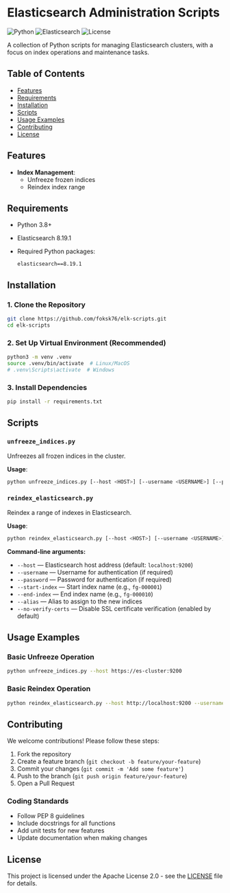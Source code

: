 # Elasticsearch Administration Scripts

![Python](https://img.shields.io/badge/Python-3.8+-blue.svg)
![Elasticsearch](https://img.shields.io/badge/Elasticsearch-8.19.1-orange.svg)
![License](https://img.shields.io/badge/License-Apache_2.0-green.svg)

A collection of Python scripts for managing Elasticsearch clusters, with a focus on index operations and maintenance tasks.

## Table of Contents

- [Features](#features)
- [Requirements](#requirements)
- [Installation](#installation)
- [Scripts](#scripts)
- [Usage Examples](#usage-examples)
- [Contributing](#contributing)
- [License](#license)

## Features

- **Index Management**:
  - Unfreeze frozen indices
  - Reindex index range

## Requirements

- Python 3.8+
- Elasticsearch 8.19.1
- Required Python packages:
  
  ```text
  elasticsearch==8.19.1
  ```

## Installation

### 1. Clone the Repository

```bash
git clone https://github.com/foksk76/elk-scripts.git
cd elk-scripts
```

### 2. Set Up Virtual Environment (Recommended)

```bash
python3 -m venv .venv
source .venv/bin/activate  # Linux/MacOS
# .venv\Scripts\activate  # Windows
```

### 3. Install Dependencies

```bash
pip install -r requirements.txt
```

## Scripts

### `unfreeze_indices.py`

Unfreezes all frozen indices in the cluster.

**Usage**:

```bash
python unfreeze_indices.py [--host <HOST>] [--username <USERNAME>] [--password <PASSWORD>] [--no-verify-certs]
```

### `reindex_elasticsearch.py`

Reindex a range of indexes in Elasticsearch.

**Usage**:

```bash
python reindex_elasticsearch.py [--host <HOST>] [--username <USERNAME>] [--password <PASSWORD>] --start-index <START_INDEX> --end-index <END_INDEX> [--alias ALIAS] [--no-verify-certs]
```

**Command-line arguments:**

- `--host` — Elasticsearch host address (default: `localhost:9200`)
- `--username` — Username for authentication (if required)
- `--password` — Password for authentication (if required)
- `--start-index` — Start index name (e.g., `fg-000001`)
- `--end-index` — End index name (e.g., `fg-000010`)
- `--alias` — Alias to assign to the new indices
- `--no-verify-certs` — Disable SSL certificate verification (enabled by default)

## Usage Examples

### Basic Unfreeze Operation

```bash
python unfreeze_indices.py --host https://es-cluster:9200
```

### Basic Reindex Operation

```bash
python reindex_elasticsearch.py --host http://localhost:9200 --username elastic --password yourpassword --start-index fg-009783 --end-index fg-009789
```

## Contributing

We welcome contributions! Please follow these steps:

1. Fork the repository
2. Create a feature branch (`git checkout -b feature/your-feature`)
3. Commit your changes (`git commit -m 'Add some feature'`)
4. Push to the branch (`git push origin feature/your-feature`)
5. Open a Pull Request

### Coding Standards

- Follow PEP 8 guidelines
- Include docstrings for all functions
- Add unit tests for new features
- Update documentation when making changes

## License

This project is licensed under the Apache License 2.0 - see the [LICENSE](LICENSE) file for details.